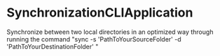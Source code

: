 # SynchronizationCLIApplication
Synchronize between two local directories in an optimized way through running the command  "sync -s 'PathToYourSourceFolder' -d 'PathToYourDestinationFolder' "

